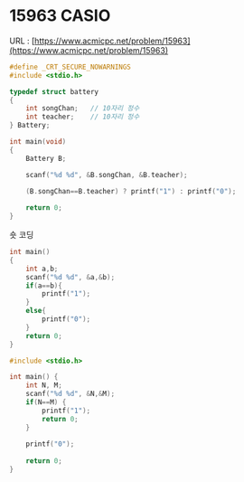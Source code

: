 # 15963 CASIO

URL : [https://www.acmicpc.net/problem/15963](https://www.acmicpc.net/problem/15963)

```c
#define _CRT_SECURE_NOWARNINGS
#include <stdio.h>

typedef struct battery
{   
    int songChan;   // 10자리 정수
    int teacher;    // 10자리 정수
} Battery;

int main(void)
{
    Battery B;

    scanf("%d %d", &B.songChan, &B.teacher);
    
    (B.songChan==B.teacher) ? printf("1") : printf("0");

    return 0;
}
```

숏 코딩

```c
int main()
{
    int a,b;
    scanf("%d %d", &a,&b);
    if(a==b){
        printf("1");
    }
    else{
        printf("0");
    }
    return 0;
}
```

```c
#include <stdio.h>

int main() {
    int N, M;
    scanf("%d %d", &N,&M);
    if(N==M) {
        printf("1");
        return 0;
    }
    
    printf("0");
    
    return 0;
}
```